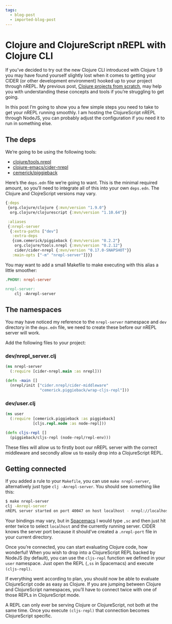 ```yaml
---
tags:
  - blog-post
  - imported-blog-post
---
```

# Clojure and ClojureScript nREPL with Clojure CLI

If you’ve decided to try out the new Clojure CLI introduced with Clojure 1.9 you may have found yourself slightly lost when it comes to getting your CIDER (or other development environment) hooked up to your project through nREPL.
My previous post, [Clojure projects from scratch](/clojure-projects-from-scratch), may help you with understanding these concepts and tools if you’re struggling to get going.

In this post I’m going to show you a few simple steps you need to take to get your nREPL running smoothly.
I am hosting the ClojureScript nREPL through NodeJS, you can probably adjust the configuration if you need it to run in something else.

## The deps

We’re going to be using the following tools:

* [clojure/tools.nrepl](https://github.com/clojure/tools.nrepl)
* [clojure-emacs/cider-nrepl](https://github.com/clojure-emacs/cider-nrepl)
* [cemerick/piggieback](https://github.com/cemerick/piggieback)

Here’s the `deps.edn` file we’re going to want.
This is the minimal required amount, so you’ll need to integrate all of this into your own `deps.edn`.
The Clojure and ClojreScript versions may vary.

```clojure
{:deps
 {org.clojure/clojure {:mvn/version "1.9.0"}
  org.clojure/clojurescript {:mvn/version "1.10.64"}}

 :aliases
 {:nrepl-server
  {:extra-paths ["dev"]
   :extra-deps
   {com.cemerick/piggieback {:mvn/version "0.2.2"}
    org.clojure/tools.nrepl {:mvn/version "0.2.12"}
    cider/cider-nrepl {:mvn/version "0.17.0-SNAPSHOT"}}
   :main-opts ["-m" "nrepl-server"]}}}
```

You may want to add a small Makefile to make executing with this alias a little smoother:

```Makefile
.PHONY: nrepl-server

nrepl-server:
	clj -Anrepl-server
```

## The namespaces

You may have noticed my reference to the `nrepl-server` namespace and `dev` directory in the `deps.edn` file, we need to create these before our nREPL server will work.

Add the following files to your project:

### dev/nrepl_server.clj

```clojure
(ns nrepl-server
  (:require [cider-nrepl.main :as nrepl]))

(defn -main []
  (nrepl/init ["cider.nrepl/cider-middleware"
               "cemerick.piggieback/wrap-cljs-repl"]))
```

### dev/user.clj

```clojure
(ns user
  (:require [cemerick.piggieback :as piggieback]
            [cljs.repl.node :as node-repl]))

(defn cljs-repl []
  (piggieback/cljs-repl (node-repl/repl-env)))
```

These files will allow us to firstly boot our nREPL server with the correct middleware and secondly allow us to easily drop into a ClojureScript REPL.

## Getting connected

If you added a rule to your `Makefile`, you can use `make nrepl-server`, alternatively just type `clj -Anrepl-server`.
You should see something like this:

```bash
$ make nrepl-server
clj -Anrepl-server
nREPL server started on port 40047 on host localhost - nrepl://localhost:40047
```

Your bindings may vary, but in [Spacemacs](http://spacemacs.org/) I would type `,sc` and then just hit enter twice to select `localhost` and the currently running server.
CIDER knows the server port because it should’ve created a `.nrepl-port` file in your current directory.

Once you’re connected, you can start evaluating Clojure code, how wonderful!
When you wish to drop into a ClojureScript REPL backed by NodeJS (by default), you can use the `cljs-repl` function we defined in your `user` namespace.
Just open the REPL (`,ss` in Spacemacs) and execute `(cljs-repl)`.

If everything went according to plan, you should now be able to evaluate ClojureScript code as easy as Clojure.
If you are jumping between Clojure and ClojureScript namespaces, you’ll have to connect twice with one of those REPLs in ClojureScript mode.

A REPL can only ever be serving Clojure or ClojureScript, not both at the same time.
Once you execute `(cljs-repl)` that connection becomes ClojureScript specific.
